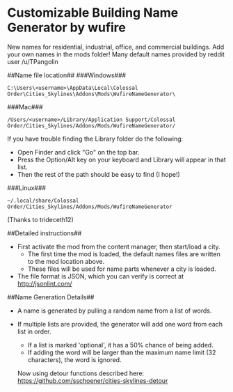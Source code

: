 Customizable Building Name Generator by wufire
======

New names for residential, industrial, office, and commercial buildings. Add your own names in the mods folder!
Many default names provided by reddit user /u/TPangolin

##Name file location##
###Windows###
```
C:\Users\<username>\AppData\Local\Colossal Order\Cities_Skylines\Addons\Mods\WufireNameGenerator\
```
###Mac###
```
/Users/<username>/Library/Application Support/Colossal Order/Cities_Skylines/Addons/Mods/WufireNameGenerator/
```

If you have trouble finding the Library folder do the following:
* Open Finder and click "Go" on the top bar.
* Press the Option/Alt key on your keyboard and Library will appear in that list.
* Then the rest of the path should be easy to find (I hope!)

###Linux###
```
~/.local/share/Colossal Order/Cities_Skylines/Addons/Mods/WufireNameGenerator
```
(Thanks to trideceth12)

##Detailed instructions##
* First activate the mod from the content manager, then start/load a city.
  * The first time the mod is loaded, the default names files are written to the mod location above.
  * These files will be used for name parts whenever a city is loaded.
* The file format is JSON, which you can verify is correct at http://jsonlint.com/

##Name Generation Details##
* A name is generated by pulling a random name from a list of words.
* If multiple lists are provided, the generator will add one word from each list in order.
  * If a list is marked 'optional', it has a 50% chance of being added.
  * If adding the word will be larger than the maximum name limit (32 characters), the word is ignored.

  Now using detour functions described here: https://github.com/sschoener/cities-skylines-detour
